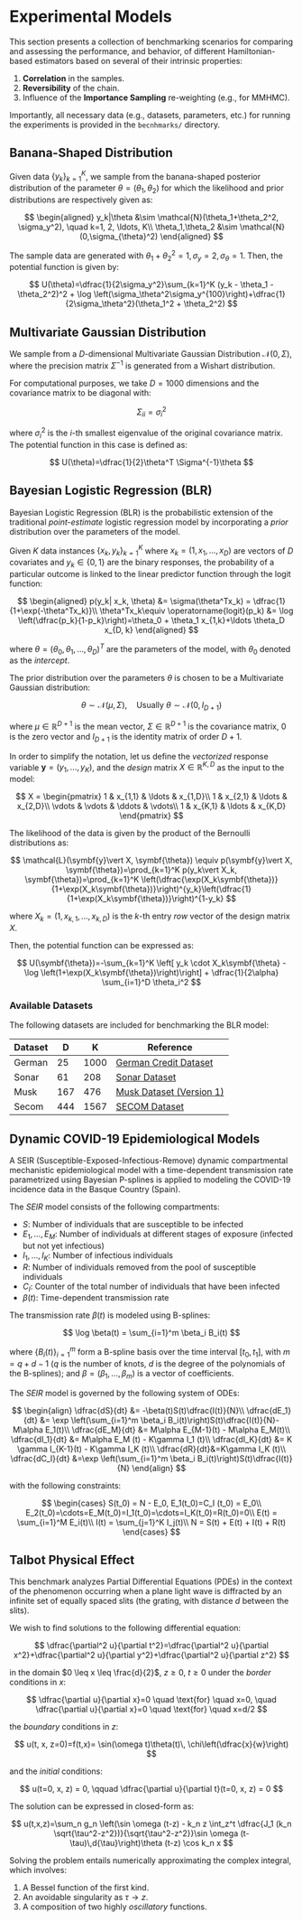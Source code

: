 # Experimental Models

This section presents a collection of benchmarking scenarios for comparing and assessing the performance, and behavior, of different Hamiltonian-based estimators based on several of their intrinsic properties:

1. **Correlation** in the samples.
2. **Reversibility** of the chain.
3. Influence of the **Importance Sampling** re-weighting (e.g., for MMHMC).

Importantly, all necessary data (e.g., datasets, parameters, etc.) for running the experiments is provided in the `becnhmarks/` directory.

## Banana-Shaped Distribution

Given data $\{y_k\}_{k=1}^K$, we sample from the banana-shaped posterior distribution of the parameter $\theta = (\theta_1, \theta_2)$ for which the likelihood and prior distributions are respectively given as:

$$
\begin{aligned}
y_k|\theta &\sim \mathcal{N}(\theta_1+\theta_2^2, \sigma_y^2), \quad k=1, 2, \ldots, K\\
\theta_1,\theta_2 &\sim \mathcal{N}(0,\sigma_{\theta}^2)
\end{aligned}
$$

The sample data are generated with $\theta_1+\theta_2^2=1, \sigma_y=2, \sigma_{\theta}=1$. Then, the potential function is given by:

$$
U(\theta)=\dfrac{1}{2\sigma_y^2}\sum_{k=1}^K (y_k - \theta_1 - \theta_2^2)^2 + \log \left(\sigma_\theta^2\sigma_y^{100}\right)+\dfrac{1}{2\sigma_\theta^2}(\theta_1^2 + \theta_2^2)
$$

## Multivariate Gaussian Distribution

We sample from a $D$-dimensional Multivariate Gaussian Distribution $\mathcal{N} (0, \Sigma)$, where the precision matrix $\Sigma^{-1}$ is generated from a Wishart distribution.

For computational purposes, we take $D=1000$ dimensions and the covariance matrix to be diagonal with:

$$
\Sigma_{ii}=\sigma_i^2
$$

where $\sigma_i^2$ is the $i$-th smallest eigenvalue of the original covariance matrix. The potential function in this case is defined as:

$$
U(\theta)=\dfrac{1}{2}\theta^T \Sigma^{-1}\theta
$$

## Bayesian Logistic Regression (BLR)

Bayesian Logistic Regression (BLR) is the probabilistic extension of the traditional *point-estimate* logistic regression model by incorporating a *prior* distribution over the parameters of the model.

Given $K$ data instances $\{x_k, y_k\}_{k=1}^K$ where $x_k=(1, x_1, \ldots, x_D)$ are vectors of $D$ covariates and $y_k \in \{0, 1\}$ are the binary responses, the probability of a particular outcome is linked to the linear predictor function through the logit function:

$$
\begin{aligned}
p(y_k| x_k, \theta) &= \sigma(\theta^Tx_k) = \dfrac{1}{1+\exp(-\theta^Tx_k)}\\
\theta^Tx_k\equiv \operatorname{logit}(p_k) &= \log \left(\dfrac{p_k}{1-p_k}\right)=\theta_0 + \theta_1 x_{1,k}+\ldots \theta_D x_{D, k}
\end{aligned}
$$

where $\theta=(\theta_0, \theta_1, \ldots, \theta_D)^T$ are the parameters of the model, with $\theta_0$ denoted as the *intercept*.

The prior distribution over the parameters $\theta$ is chosen to be a Multivariate Gaussian distribution:

$$
\theta \sim \mathcal{N}(\mu, \Sigma), \quad \text{Usually } \theta \sim \mathcal{N}(0, I_{D+1})
$$

where $\mu\in \mathbb{R}^{D+1}$ is the mean vector, $\Sigma \in \mathbb{R}^{D+1}$ is the covariance matrix, $0$ is the zero vector and $I_{D+1}$ is the identity matrix of order $D+1$.

In order to simplify the notation, let us define the *vectorized* response variable $\symbf{y}=(y_1, \ldots, y_K)$, and the *design* matrix $X\in \mathbb{R}^{K, D}$ as the input to the model:

$$
    X = \begin{pmatrix}
    1 & x_{1,1} & \ldots & x_{1,D}\\
    1 & x_{2,1} & \ldots & x_{2,D}\\
    \vdots & \vdots & \ddots & \vdots\\
    1 & x_{K,1} & \ldots & x_{K,D}
    \end{pmatrix}
$$

The likelihood of the data is given by the product of the Bernoulli distributions as:

$$
\mathcal{L}(\symbf{y}\vert X, \symbf{\theta}) \equiv p(\symbf{y}\vert X, \symbf{\theta})=\prod_{k=1}^K p(y_k\vert X_k, \symbf{\theta})=\prod_{k=1}^K \left(\dfrac{\exp(X_k\symbf{\theta})}{1+\exp(X_k\symbf{\theta})}\right)^{y_k}\left(\dfrac{1}{1+\exp(X_k\symbf{\theta})}\right)^{1-y_k}
$$

where $X_k=(1, x_{k, 1}, \ldots, x_{k,D})$ is the $k$-th entry *row* vector of the design matrix $X$.
    
Then, the potential function can be expressed as:

$$
U(\symbf{\theta})=-\sum_{k=1}^K \left[ y_k \cdot X_k\symbf{\theta} - \log \left(1+\exp(X_k\symbf{\theta})\right)\right] + \dfrac{1}{2\alpha} \sum_{i=1}^D \theta_i^2
$$

### Available Datasets

The following datasets are included for benchmarking the BLR model:

| Dataset | D | K | Reference |
|---------|---|----|-----------|
| German | 25 | 1000 | [German Credit Dataset](https://archive.ics.uci.edu/dataset/144/statlog+german+credit+data) |
| Sonar | 61 | 208 | [Sonar Dataset](http://archive.ics.uci.edu/dataset/151/connectionist+bench+sonar+mines+vs+rocks) |
| Musk | 167 | 476 | [Musk Dataset (Version 1)](https://archive.ics.uci.edu/dataset/74/musk+version+1) |
| Secom | 444 | 1567 | [SECOM Dataset](https://archive.ics.uci.edu/dataset/179/secom) |

## Dynamic COVID-19 Epidemiological Models

A SEIR (Susceptible-Exposed-Infectious-Remove) dynamic compartmental mechanistic epidemiological model with a time-dependent transmission rate parametrized using Bayesian P-splines is applied to modeling the COVID-19 incidence data in the Basque Country (Spain).

The $SEIR$ model consists of the following compartments:

- $S$: Number of individuals that are susceptible to be infected
- $E_1, \ldots, E_M$: Number of individuals at different stages of exposure (infected but not yet infectious)
- $I_1, \ldots, I_K$: Number of infectious individuals
- $R$: Number of individuals removed from the pool of susceptible individuals
- $C_I$: Counter of the total number of individuals that have been infected
- $\beta(t)$: Time-dependent transmission rate

The transmission rate $\beta(t)$ is modeled using B-splines:

$$
\log \beta(t) = \sum_{i=1}^m \beta_i B_i(t)
$$

where $\{B_i (t)\}_{i=1}^m$ form a B-spline basis over the time interval $[t_0, t_1]$, with $m=q+d-1$ ($q$ is the number of knots, $d$ is the degree of the polynomials of the B-splines); and $\beta=(\beta_1, \ldots, \beta_m)$ is a vector of coefficients.

The $SEIR$ model is governed by the following system of ODEs:

$$
\begin{align}
\dfrac{dS}{dt} &= -\beta(t)S(t)\dfrac{I(t)}{N}\\
\dfrac{dE_1}{dt} &= \exp \left(\sum_{i=1}^m \beta_i B_i(t)\right)S(t)\dfrac{I(t)}{N}-M\alpha E_1(t)\\
\dfrac{dE_M}{dt} &= M\alpha E_{M-1}(t) - M\alpha E_M(t)\\
\dfrac{dI_1}{dt} &= M\alpha E_M (t) - K\gamma I_1 (t)\\
\dfrac{dI_K}{dt} &= K \gamma I_{K-1}(t) - K\gamma I_K (t)\\
\dfrac{dR}{dt}&=K\gamma I_K (t)\\
\dfrac{dC_I}{dt} &=\exp \left(\sum_{i=1}^m \beta_i B_i(t)\right)S(t)\dfrac{I(t)}{N}
\end{align}
$$

with the following constraints:

$$
\begin{cases}
S(t_0) = N - E_0, E_1(t_0)=C_I (t_0) = E_0\\
E_2(t_0)=\cdots=E_M(t_0)=I_1(t_0)=\cdots=I_K(t_0)=R(t_0)=0\\
E(t) = \sum_{i=1}^M E_i(t)\\
I(t) = \sum_{j=1}^K I_j(t)\\
N = S(t) + E(t) + I(t) + R(t)
\end{cases}
$$

## Talbot Physical Effect

This benchmark analyzes Partial Differential Equations (PDEs) in the context of the phenomenon occurring when a plane light wave is diffracted by an infinite set of equally spaced slits (the grating, with distance $d$ between the slits).

We wish to find solutions to the following differential equation:

$$
\dfrac{\partial^2 u}{\partial t^2}=\dfrac{\partial^2 u}{\partial x^2}+\dfrac{\partial^2 u}{\partial y^2}+\dfrac{\partial^2 u}{\partial z^2}
$$

in the domain $0 \leq x \leq \frac{d}{2}$, $z \geq 0$, $t \geq 0$ under the *border* conditions in $x$:

$$
\dfrac{\partial u}{\partial x}=0 \quad \text{for} \quad x=0, \quad \dfrac{\partial u}{\partial x}=0 \quad \text{for} \quad x=d/2
$$

the *boundary* conditions in $z$:

$$
u(t, x, z=0)=f(t,x)= \sin(\omega t)\theta(t)\, \chi\left(\dfrac{x}{w}\right)
$$

and the *initial* conditions:

$$
u(t=0, x, z) = 0, \qquad \dfrac{\partial u}{\partial t}(t=0, x, z) = 0
$$

The solution can be expressed in closed-form as:

$$
u(t,x,z)=\sum_n g_n \left(\sin \omega (t-z) - k_n z \int_z^t \dfrac{J_1 (k_n \sqrt{\tau^2-z^2})}{\sqrt{\tau^2-z^2}}\sin \omega (t-\tau)\,d{\tau}\right)\theta (t-z) \cos k_n x
$$

Solving the problem entails numerically approximating the complex integral, which involves:

1. A Bessel function of the first kind.
2. An avoidable singularity as $\tau \rightarrow z$.
3. A composition of two highly *oscillatory* functions.